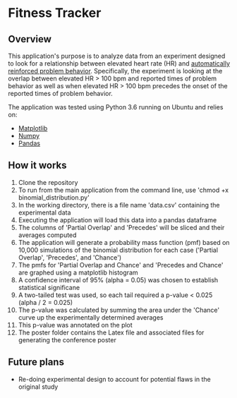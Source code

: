 # Fitness Tracker

## Overview
This application's purpose is to analyze data from an experiment designed to look for a relationship between elevated heart rate (HR) and [automatically reinforced problem behavior](https://www.ncbi.nlm.nih.gov/pubmed/7938787). Specifically, the experiment is looking at the overlap between elevated HR > 100 bpm and reported times of problem behavior as well as when elevated HR > 100 bpm precedes the onset of the reported times of problem behavior.

The application was tested using Python 3.6 running on Ubuntu and relies on:
* [Matplotlib](https://matplotlib.org/)
* [Numpy](http://www.numpy.org/)
* [Pandas](https://pandas.pydata.org/)

## How it works

1. Clone the repository
2. To run from the main application from the command line, use 'chmod +x binomial_distribution.py' 
3. In the working directory, there is a file name 'data.csv' containing the experimental data
4. Executing the application will load this data into a pandas dataframe
5. The columns of 'Partial Overlap' and 'Precedes' will be sliced and their averages computed
6. The application will generate a probability mass function (pmf) based on 10,000 simulations of the binomial distribution for each case ('Partial Overlap', 'Precedes', and 'Chance')
7. The pmfs for 'Partial Overlap and Chance' and 'Precedes and Chance' are graphed using a matplotlib histogram
8. A confidence interval of 95% (alpha  = 0.05) was chosen to establish statistical significane 
9. A two-tailed test was used, so each tail required a p-value < 0.025  (alpha / 2 = 0.025)
10. The p-value was calculated by summing the area under the 'Chance' curve up the experimentally determined averages
11. This p-value was annotated on the plot
12. The poster folder contains the Latex file and associated files for generating the conference poster

## Future plans
* Re-doing experimental design to account for potential flaws in the original study
